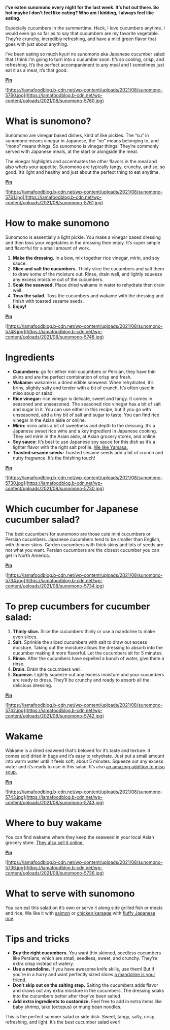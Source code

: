 **I’ve eaten sunomono every night for the last week. It’s hot out there. So hot maybe I don’t feel like eating? Who am I kidding, I always feel like eating.**

Especially cucumbers in the summertime. Heck, I love cucumbers anytime. I would even go so far as to say that cucumbers are my favorite vegetable. They’re crunchy, incredibly refreshing, and have a mild green flavor that goes with just about anything.

I’ve been eating so much kyuri no sunomono aka Japanese cucumber salad that I think I’m going to turn into a cucumber soon. It’s so cooling, crisp, and refreshing. It’s the perfect accompaniment to any meal and I sometimes just eat it as a meal, it’s that good.

**[Pin](http://www.pinterest.com/pin/create/bookmarklet/?url=https%3A%2F%2Fiamafoodblog.com%2Fsunomono%2F&media=undefined&is_video=false&description=How+to+make+Japanese+cucumber+salad%2C+aka+sunomono.+Cooling%2C+crisp%2C+and+refreshing%2C+it%E2%80%99s+the+perfect+accompaniment+to+any+meal.)**

![https://iamafoodblog.b-cdn.net/wp-content/uploads/2021/08/sunomono-5760.jpg](https://iamafoodblog.b-cdn.net/wp-content/uploads/2021/08/sunomono-5760.jpg)

# What is sunomono?

Sunomono are vinegar based dishes, kind of like pickles. The “su” in sunomono means vinegar in Japanese, the “no” means belonging to, and “mono” means things. So sunomono is vinegar things! They’re commonly served with Japanese meals, at the start or alongside the meal.

The vinegar highlights and accentuates the other flavors in the meal and also whets your appetite. Sunomono are typically tangy, crunchy, and so, so good. It’s light and healthy and just about the perfect thing to eat anytime.

**[Pin](http://www.pinterest.com/pin/create/bookmarklet/?url=https%3A%2F%2Fiamafoodblog.com%2Fsunomono%2F&media=undefined&is_video=false&description=How+to+make+Japanese+cucumber+salad%2C+aka+sunomono.+Cooling%2C+crisp%2C+and+refreshing%2C+it%E2%80%99s+the+perfect+accompaniment+to+any+meal.)**

![https://iamafoodblog.b-cdn.net/wp-content/uploads/2021/08/sunomono-5761.jpg](https://iamafoodblog.b-cdn.net/wp-content/uploads/2021/08/sunomono-5761.jpg)

# How to make sunomono

Sunomono is essentially a light pickle. You make a vinegar based dressing and then toss your vegetables in the dressing then enjoy. It’s super simple and flavorful for a small amount of work.

1. **Make the dressing.** In a bow, mix together rice vinegar, mirin, and soy sauce.
2. **Slice and salt the cucumbers.** Thinly slice the cucumbers and salt them to draw some of the moisture out. Rinse, drain well, and lightly squeeze any excess moisture out of the cucumbers.
3. **Soak the seaweed.** Place dried wakame in water to rehydrate then drain well.
4. **Toss the salad.** Toss the cucumbers and wakame with the dressing and finish with toasted sesame seeds.
5. **Enjoy!**

**[Pin](http://www.pinterest.com/pin/create/bookmarklet/?url=https%3A%2F%2Fiamafoodblog.com%2Fsunomono%2F&media=undefined&is_video=false&description=How+to+make+Japanese+cucumber+salad%2C+aka+sunomono.+Cooling%2C+crisp%2C+and+refreshing%2C+it%E2%80%99s+the+perfect+accompaniment+to+any+meal.)**

![https://iamafoodblog.b-cdn.net/wp-content/uploads/2021/08/sunomono-5748.jpg](https://iamafoodblog.b-cdn.net/wp-content/uploads/2021/08/sunomono-5748.jpg)

# Ingredients

- **Cucumbers:** go for either mini cucumbers or Persian, they have thin skins and are the perfect combination of crisp and fresh.
- **Wakame:** wakame is a dried edible seaweed. When rehydrated, it’s briny, slightly salty and tender with a bit of crunch. It’s often used in miso soup or salad.
- **Rice vinegar:** rice vinegar is delicate, sweet and tangy. It comes in seasoned and unseasoned. The seasoned rice vinegar has a bit of salt and sugar in it. You can use either in this recipe, but if you go with unseasoned, add a tiny bit of salt and sugar to taste. You can find rice vinegar in the Asian aisle or online.
- **Mirin:** mirin adds a bit of sweetness and depth to the dressing. It’s a Japanese sweet rice wine and a key ingredient in Japanese cooking. They sell mirin in the Asian aisle, at Asian grocery stores, and online.
- **Soy sauce:** It’s best to use Japanese soy sauce for this dish as it’s a lighter flavor with the right salt profile. [We like Yamasa.](https://amzn.to/2VmdXzc)
- **Toasted sesame seeds:** Toasted sesame seeds add a bit of crunch and nutty fragrance. It’s the finishing touch!

**[Pin](http://www.pinterest.com/pin/create/bookmarklet/?url=https%3A%2F%2Fiamafoodblog.com%2Fsunomono%2F&media=undefined&is_video=false&description=How+to+make+Japanese+cucumber+salad%2C+aka+sunomono.+Cooling%2C+crisp%2C+and+refreshing%2C+it%E2%80%99s+the+perfect+accompaniment+to+any+meal.)**

![https://iamafoodblog.b-cdn.net/wp-content/uploads/2021/08/sunomono-5730.jpg](https://iamafoodblog.b-cdn.net/wp-content/uploads/2021/08/sunomono-5730.jpg)

# Which cucumber for Japanese cucumber salad?

The best cucumbers for sunomono are those cute mini cucumbers or Persian cucumbers. Japanese cucumbers tend to be smaller than English, with thinner skins. Garden cucumbers with thick skins and lots of seeds are not what you want. Persian cucumbers are the closest cucumber you can get in North America.

**[Pin](http://www.pinterest.com/pin/create/bookmarklet/?url=https%3A%2F%2Fiamafoodblog.com%2Fsunomono%2F&media=undefined&is_video=false&description=How+to+make+Japanese+cucumber+salad%2C+aka+sunomono.+Cooling%2C+crisp%2C+and+refreshing%2C+it%E2%80%99s+the+perfect+accompaniment+to+any+meal.)**

![https://iamafoodblog.b-cdn.net/wp-content/uploads/2021/08/sunomono-5734.jpg](https://iamafoodblog.b-cdn.net/wp-content/uploads/2021/08/sunomono-5734.jpg)

# To prep cucumbers for cucumber salad:

1. **Thinly slice.** Slice the cucumbers thinly or use a mandoline to make even slices.
2. **Salt.** Sprinkle the sliced cucumbers with salt to draw out excess moisture. Taking out the moisture allows the dressing to absorb into the cucumber making it more flavorful. Let the cucumbers sit for 5 minutes.
3. **Rinse.** After the cucumbers have expelled a bunch of water, give them a rinse.
4. **Drain.** Drain the cucumbers well.
5. **Squeeze.** Lightly squeeze out any excess moisture and your cucumbers are ready to dress. They’ll be crunchy and ready to absorb all the delicious dressing.

**[Pin](http://www.pinterest.com/pin/create/bookmarklet/?url=https%3A%2F%2Fiamafoodblog.com%2Fsunomono%2F&media=undefined&is_video=false&description=How+to+make+Japanese+cucumber+salad%2C+aka+sunomono.+Cooling%2C+crisp%2C+and+refreshing%2C+it%E2%80%99s+the+perfect+accompaniment+to+any+meal.)**

![https://iamafoodblog.b-cdn.net/wp-content/uploads/2021/08/sunomono-5742.jpg](https://iamafoodblog.b-cdn.net/wp-content/uploads/2021/08/sunomono-5742.jpg)

# Wakame

Wakame is a dried seaweed that’s beloved for it’s taste and texture. It comes sold dried in bags and it’s easy to rehydrate. Just put a small amount into warm water until it feels soft, about 5 minutes. Squeeze out any excess water and it’s ready to use in this salad. It’s also [an amazing addition to miso soup.](https://iamafoodblog.com/the-right-way-to-make-miso-soup/)

**[Pin](http://www.pinterest.com/pin/create/bookmarklet/?url=https%3A%2F%2Fiamafoodblog.com%2Fsunomono%2F&media=undefined&is_video=false&description=How+to+make+Japanese+cucumber+salad%2C+aka+sunomono.+Cooling%2C+crisp%2C+and+refreshing%2C+it%E2%80%99s+the+perfect+accompaniment+to+any+meal.)**

![https://iamafoodblog.b-cdn.net/wp-content/uploads/2021/08/sunomono-5743.jpg](https://iamafoodblog.b-cdn.net/wp-content/uploads/2021/08/sunomono-5743.jpg)

# Where to buy wakame

You can find wakame where they keep the seaweed in your local Asian grocery store. [They also sell it online.](https://amzn.to/3rYghby)

**[Pin](http://www.pinterest.com/pin/create/bookmarklet/?url=https%3A%2F%2Fiamafoodblog.com%2Fsunomono%2F&media=undefined&is_video=false&description=How+to+make+Japanese+cucumber+salad%2C+aka+sunomono.+Cooling%2C+crisp%2C+and+refreshing%2C+it%E2%80%99s+the+perfect+accompaniment+to+any+meal.)**

![https://iamafoodblog.b-cdn.net/wp-content/uploads/2021/08/sunomono-5736.jpg](https://iamafoodblog.b-cdn.net/wp-content/uploads/2021/08/sunomono-5736.jpg)

# What to serve with sunomono

You can eat this salad on it’s own or serve it along side grilled fish or meats and rice. We like it with [salmon](https://iamafoodblog.com/air-fryer-salmon/) or [chicken karaage](https://iamafoodblog.com/chicken-karaage-japanese-fried-chicken-recipe/) with [fluffy Japanese rice](https://iamafoodblog.com/how-to-cook-japanese-rice/).

# Tips and tricks

- **Buy the right cucumbers.** You want thin skinned, seedless cucumbers like Persians, which are small, seedless, sweet, and crunchy. They’re extra crisp instead of watery.
- **Use a mandoline.** If you have awesome knife skills, use them! But if you’re in a hurry and want perfectly sized slices [a mandoline is your friend.](https://amzn.to/3fwtYJp)
- **Don’t skip out on the salting step.** Salting the cucumbers adds flavor and draws out any extra moisture in the cucumbers. The dressing soaks into the cucumbers better after they’ve been salted.
- **Add extra ingredients to customize.** Feel free to add in extra items like baby shrimp, tako (octopus) or mung bean noodles.

This is the perfect summer salad or side dish. Sweet, tangy, salty, crisp, refreshing, and light. It’s the best cucumber salad ever!
